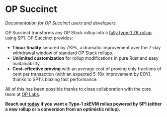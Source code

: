 # OP Succinct

*Documentation for OP Succinct users and developers.*

OP Succinct transforms any OP Stack rollup into a [fully type-1 ZK rollup](https://vitalik.eth.limo/general/2022/08/04/zkevm.html) using SP1. OP Succinct provides:

- **1 hour finality** secured by ZKPs, a dramatic improvement over the 7-day withdrawal window of standard OP Stack rollups.
- **Unlimited customization** for rollup modifications in pure Rust and easy maitainability.
- **Cost-effective proving** with an average cost of proving only fractions of cent per transaction (with an expected 5-10x improvement by EOY), thanks to SP1's blazing fast performance.

All of this has been possible thanks to close collaboration with the core team at [OP Labs](https://www.oplabs.co/).

**Reach out [today]() if you want a Type-1 zkEVM rollup powered by SP1 (either a new rollup or a conversion from an optimistic rollup).**


